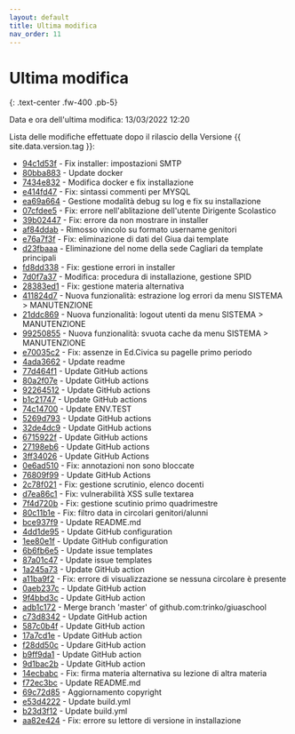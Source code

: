 ```yaml
---
layout: default
title: Ultima modifica
nav_order: 11
---
```


# Ultima modifica
{: .text-center .fw-400 .pb-5}

Data e ora dell'ultima modifica: 13/03/2022 12:20

Lista delle modifiche effettuate dopo il rilascio della Versione {{ site.data.version.tag }}:

- [94c1d53f](http://github.com/trinko/giuaschool/commit/94c1d53fc128e8ef97bffa92a5ddc6df00d9db49) - Fix installer: impostazioni SMTP
- [80bba883](http://github.com/trinko/giuaschool/commit/80bba883fb314db21f55f502968f4418768e6e06) - Update docker
- [7434e832](http://github.com/trinko/giuaschool/commit/7434e8326db24b7b3a8c617fd7cbafe27dd3cc96) - Modifica docker e fix installazione
- [e414fd47](http://github.com/trinko/giuaschool/commit/e414fd47aea62da811b9ce838a0efd7b0e1e500c) - Fix: sintassi commenti per MYSQL
- [ea69a664](http://github.com/trinko/giuaschool/commit/ea69a6641d0b288ccf72d4ba01038eab685a8b68) - Gestione modalità debug su log e fix su installazione
- [07cfdee5](http://github.com/trinko/giuaschool/commit/07cfdee5ff40694ade043ac62d0274dc1e214830) - Fix: errore nell'ablitazione dell'utente Dirigente Scolastico
- [39b02447](http://github.com/trinko/giuaschool/commit/39b024477167aa0a166191a39acb49694cc62bb3) - Fix: errore da non mostrare in installer
- [af84ddab](http://github.com/trinko/giuaschool/commit/af84ddab2cdd03381c46ef9fd3919fedf329e974) - Rimosso vincolo su formato username genitori
- [e76a7f3f](http://github.com/trinko/giuaschool/commit/e76a7f3f0ab939689ff7ec6a16b0e4d31d10be10) - Fix: eliminazione di dati del Giua dai template
- [d23fbaaa](http://github.com/trinko/giuaschool/commit/d23fbaaafb753755e85c4f4c2507fd0fef1ce1fd) - Eliminazione del nome della sede Cagliari da template principali
- [fd8dd338](http://github.com/trinko/giuaschool/commit/fd8dd338c33b2ede39ac5a51b54f883662857b2e) - Fix: gestione errori in installer
- [7d0f7a37](http://github.com/trinko/giuaschool/commit/7d0f7a37c0b22ac9178163e5a3858668b1a24df8) - Modifica: procedura di installazione, gestione SPID
- [28383ed1](http://github.com/trinko/giuaschool/commit/28383ed173d43bb47ba06c225872def7a6715c84) - Fix: gestione materia alternativa
- [411824d7](http://github.com/trinko/giuaschool/commit/411824d7842e8be062c083cfad1a15824ea09fce) - Nuova funzionalità: estrazione log errori da menu SISTEMA > MANUTENZIONE
- [21ddc869](http://github.com/trinko/giuaschool/commit/21ddc869dd6497348deabe07921b2a68baf3f65f) - Nuova funzionalità: logout utenti da menu SISTEMA > MANUTENZIONE
- [99250855](http://github.com/trinko/giuaschool/commit/99250855519842855488d9a9623a4e1d066b9b15) - Nuova funzionalità: svuota cache da menu SISTEMA > MANUTENZIONE
- [e70035c2](http://github.com/trinko/giuaschool/commit/e70035c293acf73c279d0c625db39c17abdbaf2c) - Fix: assenze in Ed.Civica su pagelle primo periodo
- [4ada3662](http://github.com/trinko/giuaschool/commit/4ada3662578119eef00ffdbb609ca9394a642a97) - Update readme
- [77d464f1](http://github.com/trinko/giuaschool/commit/77d464f1f0b64e0a86df271e534f21a7ca2ceb87) - Update GitHub actions
- [80a2f07e](http://github.com/trinko/giuaschool/commit/80a2f07e67087e252ff1d6f2b15cf1d1a801f4fd) - Update GitHub actions
- [92264512](http://github.com/trinko/giuaschool/commit/92264512f91b77a16329fea7c175f36fa7a7d00a) - Update GitHub actions
- [b1c21747](http://github.com/trinko/giuaschool/commit/b1c217470d5c4f049fcd20f6523a2a545d3920bc) - Update GitHub actions
- [74c14700](http://github.com/trinko/giuaschool/commit/74c1470099da6dba6a63ec455cf9e2ffc48f2a61) - Update ENV.TEST
- [5269d793](http://github.com/trinko/giuaschool/commit/5269d793390e2ea62061d5ed4c2959d721986097) - Update GitHub actions
- [32de4dc9](http://github.com/trinko/giuaschool/commit/32de4dc98b49f8400a45d7566c3103b46a6cdb08) - Update GitHub actions
- [6715922f](http://github.com/trinko/giuaschool/commit/6715922f96e86b4a11074230098efbaa907ca130) - Update GitHub actions
- [27198eb6](http://github.com/trinko/giuaschool/commit/27198eb6a6f28504d80732c064903a208ce04e3e) - Update GitHub actions
- [3ff34026](http://github.com/trinko/giuaschool/commit/3ff3402628a83674892456b977edaa2122ea7d14) - Update GitHub Actions
- [0e6ad510](http://github.com/trinko/giuaschool/commit/0e6ad510ec99af8aa6b7edcdd7a8887b0492d3b0) - Fix: annotazioni non sono bloccate
- [76809f99](http://github.com/trinko/giuaschool/commit/76809f99e408682c868b4c4aa53373961f3ef9eb) - Update GitHub Actions
- [2c78f021](http://github.com/trinko/giuaschool/commit/2c78f021bb3cf79b357b6ed77c92a0515cf3cf04) - Fix: gestione scrutinio, elenco docenti
- [d7ea86c1](http://github.com/trinko/giuaschool/commit/d7ea86c13d4676373c9eb810b1c14a3b2d49d58a) - Fix: vulnerabilità XSS sulle textarea
- [7f4d720b](http://github.com/trinko/giuaschool/commit/7f4d720bc86ffd125641edf0054cb47e7d795f8e) - Fix: gestione scutinio primo quadrimestre
- [80c11b1e](http://github.com/trinko/giuaschool/commit/80c11b1ec199b16c9da9a8afbee8cb19b0fb37f0) - Fix: filtro data in circolari genitori/alunni
- [bce937f9](http://github.com/trinko/giuaschool/commit/bce937f927909b2acd3e294a476c019ccd92c1ce) - Update README.md
- [4dd1de95](http://github.com/trinko/giuaschool/commit/4dd1de959a74d08fc9ca35f0077aade865138a9e) - Update GitHub configuration
- [1ee80e1f](http://github.com/trinko/giuaschool/commit/1ee80e1f0956a1adbe375bb3d3c024e87cf24c67) - Update GitHub configuration
- [6b6fb6e5](http://github.com/trinko/giuaschool/commit/6b6fb6e5679cff40060fd92170f3f4abdcc243d1) - Update issue templates
- [87a01c47](http://github.com/trinko/giuaschool/commit/87a01c4701fbfa6b6f548da4c82e858c0a6f8f1f) - Update issue templates
- [1a245a73](http://github.com/trinko/giuaschool/commit/1a245a73a424c678dc018753e3a7b4117f25f65b) - Update GitHub action
- [a11ba9f2](http://github.com/trinko/giuaschool/commit/a11ba9f24065157ef2f13dcd977febfa5544b12c) - Fix: errore di visualizzazione se nessuna circolare è presente
- [0aeb237c](http://github.com/trinko/giuaschool/commit/0aeb237ca305356ae644ba97406e23a4cde27eff) - Update GitHub action
- [9f4bbd3c](http://github.com/trinko/giuaschool/commit/9f4bbd3c32ff89fb6e4a2dc1cb45ac49cb540ad5) - Update GitHub action
- [adb1c172](http://github.com/trinko/giuaschool/commit/adb1c1725a8f1d53e9d104efdaacbb677e030775) - Merge branch 'master' of github.com:trinko/giuaschool
- [c73d8342](http://github.com/trinko/giuaschool/commit/c73d834224c6db27897856495ffe0ab035e82ae5) - Update GitHub action
- [587c0b4f](http://github.com/trinko/giuaschool/commit/587c0b4f56747923793cdd8a547722111dc1c3f0) - Update GitHub action
- [17a7cd1e](http://github.com/trinko/giuaschool/commit/17a7cd1ee2c0e0d5e9b242ee32b24462031eed66) - Update GitHub action
- [f28dd50c](http://github.com/trinko/giuaschool/commit/f28dd50c6605e9cb661954f06746be2c68c500d9) - Updare GitHub action
- [b9ff9da1](http://github.com/trinko/giuaschool/commit/b9ff9da166582cde84d6cf62db8c7b355575b773) - Update GitHub action
- [9d1bac2b](http://github.com/trinko/giuaschool/commit/9d1bac2b7ffd88450722ffcb5a8889016ddb8ca0) - Update GitHub action
- [14ecbabc](http://github.com/trinko/giuaschool/commit/14ecbabc7eac4ad66ae0c9ccd6eb096cfca0c797) - Fix: firma materia alternativa su lezione di altra materia
- [f72ec3bc](http://github.com/trinko/giuaschool/commit/f72ec3bc7ebc72c5eeab714e9938b1a125748956) - Update README.md
- [69c72d85](http://github.com/trinko/giuaschool/commit/69c72d854e609b2cc1aee62efa6f654057a5760c) - Aggiornamento copyright
- [e53d4222](http://github.com/trinko/giuaschool/commit/e53d4222882bfa8ca89d5b0f83dd1bfb6bf1a50a) - Update build.yml
- [b23d3f12](http://github.com/trinko/giuaschool/commit/b23d3f120ec0ff029d4d894d748a036eca139a0b) - Update build.yml
- [aa82e424](http://github.com/trinko/giuaschool/commit/aa82e424a6bb13c8c95744733381e2d7d366303c) - Fix: errore su lettore di versione in installazione

